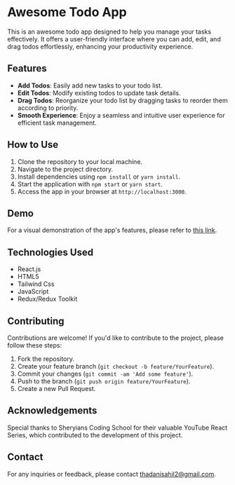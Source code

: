 # Awesome Todo App

This is an awesome todo app designed to help you manage your tasks effectively. It offers a user-friendly interface where you can add, edit, and drag todos effortlessly, enhancing your productivity experience.

## Features
- **Add Todos**: Easily add new tasks to your todo list.
- **Edit Todos**: Modify existing todos to update task details.
- **Drag Todos**: Reorganize your todo list by dragging tasks to reorder them according to priority.
- **Smooth Experience**: Enjoy a seamless and intuitive user experience for efficient task management.

## How to Use
1. Clone the repository to your local machine.
2. Navigate to the project directory.
3. Install dependencies using `npm install` or `yarn install`.
4. Start the application with `npm start` or `yarn start`.
5. Access the app in your browser at `http://localhost:3000`.

## Demo
For a visual demonstration of the app's features, please refer to [this link](insert_demo_link_here).

## Technologies Used
- React.js
- HTML5
- Tailwind Css
- JavaScript
- Redux/Redux Toolkit

## Contributing
Contributions are welcome! If you'd like to contribute to the project, please follow these steps:
1. Fork the repository.
2. Create your feature branch (`git checkout -b feature/YourFeature`).
3. Commit your changes (`git commit -am 'Add some feature'`).
4. Push to the branch (`git push origin feature/YourFeature`).
5. Create a new Pull Request.


## Acknowledgements
Special thanks to Sheryians Coding School for their valuable YouTube React Series, which contributed to the development of this project.

## Contact
For any inquiries or feedback, please contact thadanisahil2@gmail.com.

